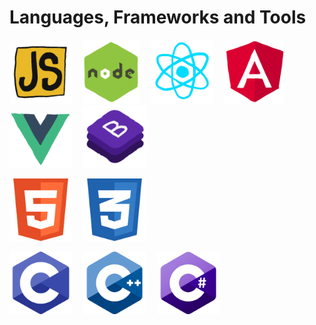 <h1>Languages, Frameworks and Tools</h1>
<p>
  <img src="/assets/imgs/js.gif" width="100"/>&emsp;
  <img src="/assets/imgs/node.gif" width="90"/>&emsp;
  <img src="/assets/imgs/react.gif" width="100"/>&emsp; 
  <img src="/assets/imgs/angular.gif" width="95"/>&emsp;
  <img src="/assets/imgs/vue.gif" width="100"/>&emsp;
  <img src="/assets/imgs/bootstrap.gif" width="100"/>&emsp;
</p>
<p>
  <img src="/assets/imgs/html.png" width="100"/>&emsp;
  <img src="/assets/imgs/css.png" width="100"/>&emsp;
</p>
<p>
  <img src="/assets/imgs/C.png" width="100"/>&emsp;
  <img src="/assets/imgs/Cplusplus.png" width="100"/>&emsp;
  <img src="/assets/imgs/Csharp.png" width="100"/>&emsp;
</p>

<!--
**nguyenthanhhaucompany/nguyenthanhhaucompany** is a ✨ _special_ ✨ repository because its `README.md` (this file) appears on your GitHub profile.

Here are some ideas to get you started:

- 🔭 I’m currently working on ...
- 🌱 I’m currently learning ...
- 👯 I’m looking to collaborate on ...
- 🤔 I’m looking for help with ...
- 💬 Ask me about ...
- 📫 How to reach me: ...
- 😄 Pronouns: ...
- ⚡ Fun fact: ...
-->
